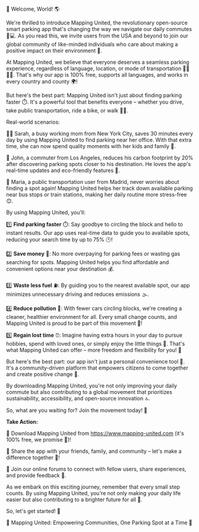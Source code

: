🚨 Welcome, World! 🌎

We're thrilled to introduce Mapping United, the revolutionary open-source smart parking app that's changing the way we navigate our daily commutes 🔴💻. As you read this, we invite users from the USA and beyond to join our global community of like-minded individuals who care about making a positive impact on their environment 🌱.

At Mapping United, we believe that everyone deserves a seamless parking experience, regardless of language, location, or mode of transportation 🚗🚌🏃‍♀️. That's why our app is 100% free, supports all languages, and works in every country and county 🌍!

But here's the best part: Mapping United isn't just about finding parking faster ⏱️. It's a powerful tool that benefits everyone – whether you drive, take public transportation, ride a bike, or walk 🚶‍♂️.

Real-world scenarios:

👩‍🚀 Sarah, a busy working mom from New York City, saves 30 minutes every day by using Mapping United to find parking near her office. With that extra time, she can now spend quality moments with her kids and family 📸.

🚗 John, a commuter from Los Angeles, reduces his carbon footprint by 20% after discovering parking spots closer to his destination. He loves the app's real-time updates and eco-friendly features 🌟.

🚌 Maria, a public transportation user from Madrid, never worries about finding a spot again! Mapping United helps her track down available parking near bus stops or train stations, making her daily routine more stress-free 😊.

By using Mapping United, you'll:

1️⃣ **Find parking faster** ⏱️: Say goodbye to circling the block and hello to instant results. Our app uses real-time data to guide you to available spots, reducing your search time by up to 75% 🕒!

2️⃣ **Save money** 💸: No more overpaying for parking fees or wasting gas searching for spots. Mapping United helps you find affordable and convenient options near your destination 💰.

3️⃣ **Waste less fuel** ⛽️: By guiding you to the nearest available spot, our app minimizes unnecessary driving and reduces emissions 🌫️.

4️⃣ **Reduce pollution** 🌿: With fewer cars circling blocks, we're creating a cleaner, healthier environment for all. Every small change counts, and Mapping United is proud to be part of this movement 💚!

5️⃣ **Regain lost time** ⏰: Imagine having extra hours in your day to pursue hobbies, spend with loved ones, or simply enjoy the little things 📆. That's what Mapping United can offer – more freedom and flexibility for you! 🎉

But here's the best part: our app isn't just a personal convenience tool 📱. It's a community-driven platform that empowers citizens to come together and create positive change 💪.

By downloading Mapping United, you're not only improving your daily commute but also contributing to a global movement that prioritizes sustainability, accessibility, and open-source innovation 🔝.

So, what are you waiting for? Join the movement today! 🌊

**Take Action:**

📲 Download Mapping United from https://www.mapping-united.com (it's 100% free, we promise 💸)!

🤩 Share the app with your friends, family, and community – let's make a difference together 🌈!

💬 Join our online forums to connect with fellow users, share experiences, and provide feedback 📢.

As we embark on this exciting journey, remember that every small step counts. By using Mapping United, you're not only making your daily life easier but also contributing to a brighter future for all 💫.

So, let's get started! 🚀

🌟 Mapping United: Empowering Communities, One Parking Spot at a Time 🌟